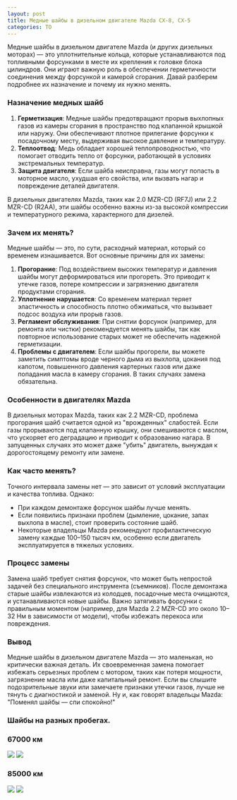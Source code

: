 ```yaml
---
layout: post
title: Медные шайбы в дизельном двигателе Mazda CX-8, CX-5
categories: ТО
---
```


Медные шайбы в дизельном двигателе Mazda (и других дизельных моторах) — это уплотнительные кольца, которые устанавливаются под топливными форсунками в месте их крепления к головке блока цилиндров. Они играют важную роль в обеспечении герметичности соединения между форсункой и камерой сгорания. Давай разберем подробнее их назначение и почему их нужно менять.

### Назначение медных шайб
1. **Герметизация**: Медные шайбы предотвращают прорыв выхлопных газов из камеры сгорания в пространство под клапанной крышкой или наружу. Они обеспечивают плотное прилегание форсунки к посадочному месту, выдерживая высокое давление и температуру.
2. **Теплоотвод**: Медь обладает хорошей теплопроводностью, что помогает отводить тепло от форсунки, работающей в условиях экстремальных температур.
3. **Защита двигателя**: Если шайба неисправна, газы могут попасть в моторное масло, ухудшая его свойства, или вызвать нагар и повреждение деталей двигателя.

В дизельных двигателях Mazda, таких как 2.0 MZR-CD (RF7J) или 2.2 MZR-CD (R2AA), эти шайбы особенно важны из-за высокой компрессии и температурного режима, характерного для дизелей.

### Зачем их менять?
Медные шайбы — это, по сути, расходный материал, который со временем изнашивается. Вот основные причины для их замены:
1. **Прогорание**: Под воздействием высоких температур и давления шайбы могут деформироваться или прогореть. Это приводит к утечке газов, потере компрессии и загрязнению двигателя продуктами сгорания.
2. **Уплотнение нарушается**: Со временем материал теряет эластичность и способность плотно обжиматься, что вызывает подсос воздуха или прорыв газов.
3. **Регламент обслуживания**: При снятии форсунок (например, для ремонта или чистки) рекомендуется менять шайбы, так как повторное использование старых может не обеспечить надежной герметизации.
4. **Проблемы с двигателем**: Если шайбы прогорели, вы можете заметить симптомы вроде черного дыма из выхлопа, цокания под капотом, повышенного давления картерных газов или даже попадания масла в камеру сгорания. В таких случаях замена обязательна.

### Особенности в двигателях Mazda
В дизельных моторах Mazda, таких как 2.2 MZR-CD, проблема прогорания шайб считается одной из "врожденных" слабостей. Если газы прорываются под клапанную крышку, они смешиваются с маслом, что ускоряет его деградацию и приводит к образованию нагара. В запущенных случаях это может даже "убить" двигатель, вынуждая к дорогостоящему ремонту или замене.

### Как часто менять?
Точного интервала замены нет — это зависит от условий эксплуатации и качества топлива. Однако:
- При каждом демонтаже форсунок шайбы лучше менять.
- Если появились признаки проблем (дымление, цокание, запах выхлопа в масле), стоит проверить состояние шайб.
- Некоторые владельцы Mazda рекомендуют профилактическую замену каждые 100–150 тысяч км, особенно если двигатель эксплуатируется в тяжелых условиях.

### Процесс замены
Замена шайб требует снятия форсунок, что может быть непростой задачей без специального инструмента (съемников). После демонтажа старые шайбы извлекаются из колодцев, посадочные места очищаются, и устанавливаются новые шайбы. Важно затягивать форсунки с правильным моментом (например, для Mazda 2.2 MZR-CD это около 10–32 Нм в зависимости от модели), чтобы избежать перекоса или повреждения.

### Вывод
Медные шайбы в дизельном двигателе Mazda — это маленькая, но критически важная деталь. Их своевременная замена помогает избежать серьезных проблем с мотором, таких как потеря мощности, загрязнение масла или даже капитальный ремонт. Если вы слышите подозрительные звуки или замечаете признаки утечки газов, лучше не тянуть с диагностикой и заменой. Ну и, как говорят владельцы Mazda: "Поменял шайбы — спи спокойно!"

### Шайбы на разных пробегах.
### 67000 км

![](assets/images/2025-03-03-shaibs/tim.05.03.2025.13.25.45.png)
![](assets/images/2025-03-03-shaibs/tim.05.03.2025.13.25.59.png)

### 85000 км
![](assets/images/2025-03-03-shaibs/tim.06.03.2025.12.34.19.png)
![](assets/images/2025-03-03-shaibs/tim.06.03.2025.12.34.28.png)